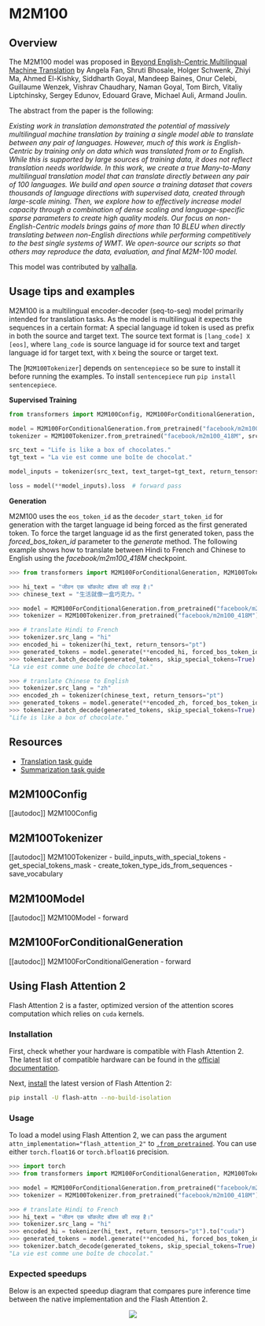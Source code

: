 <!--Copyright 2020 The HuggingFace Team. All rights reserved.

Licensed under the Apache License, Version 2.0 (the "License"); you may not use this file except in compliance with
the License. You may obtain a copy of the License at

http://www.apache.org/licenses/LICENSE-2.0

Unless required by applicable law or agreed to in writing, software distributed under the License is distributed on
an "AS IS" BASIS, WITHOUT WARRANTIES OR CONDITIONS OF ANY KIND, either express or implied. See the License for the
specific language governing permissions and limitations under the License.

⚠️ Note that this file is in Markdown but contain specific syntax for our doc-builder (similar to MDX) that may not be
rendered properly in your Markdown viewer.

-->

# M2M100

## Overview

The M2M100 model was proposed in [Beyond English-Centric Multilingual Machine Translation](https://arxiv.org/abs/2010.11125) by Angela Fan, Shruti Bhosale, Holger Schwenk, Zhiyi Ma, Ahmed El-Kishky,
Siddharth Goyal, Mandeep Baines, Onur Celebi, Guillaume Wenzek, Vishrav Chaudhary, Naman Goyal, Tom Birch, Vitaliy
Liptchinsky, Sergey Edunov, Edouard Grave, Michael Auli, Armand Joulin.

The abstract from the paper is the following:

*Existing work in translation demonstrated the potential of massively multilingual machine translation by training a
single model able to translate between any pair of languages. However, much of this work is English-Centric by training
only on data which was translated from or to English. While this is supported by large sources of training data, it
does not reflect translation needs worldwide. In this work, we create a true Many-to-Many multilingual translation
model that can translate directly between any pair of 100 languages. We build and open source a training dataset that
covers thousands of language directions with supervised data, created through large-scale mining. Then, we explore how
to effectively increase model capacity through a combination of dense scaling and language-specific sparse parameters
to create high quality models. Our focus on non-English-Centric models brings gains of more than 10 BLEU when directly
translating between non-English directions while performing competitively to the best single systems of WMT. We
open-source our scripts so that others may reproduce the data, evaluation, and final M2M-100 model.*

This model was contributed by [valhalla](https://huggingface.co/valhalla).


## Usage tips and examples

M2M100 is a multilingual encoder-decoder (seq-to-seq) model primarily intended for translation tasks. As the model is
multilingual it expects the sequences in a certain format: A special language id token is used as prefix in both the
source and target text. The source text format is `[lang_code] X [eos]`, where `lang_code` is source language
id for source text and target language id for target text, with `X` being the source or target text.

The [`M2M100Tokenizer`] depends on `sentencepiece` so be sure to install it before running the
examples. To install `sentencepiece` run `pip install sentencepiece`.

**Supervised Training**

```python
from transformers import M2M100Config, M2M100ForConditionalGeneration, M2M100Tokenizer

model = M2M100ForConditionalGeneration.from_pretrained("facebook/m2m100_418M")
tokenizer = M2M100Tokenizer.from_pretrained("facebook/m2m100_418M", src_lang="en", tgt_lang="fr")

src_text = "Life is like a box of chocolates."
tgt_text = "La vie est comme une boîte de chocolat."

model_inputs = tokenizer(src_text, text_target=tgt_text, return_tensors="pt")

loss = model(**model_inputs).loss  # forward pass
```

**Generation**

M2M100 uses the `eos_token_id` as the `decoder_start_token_id` for generation with the target language id 
being forced as the first generated token. To force the target language id as the first generated token, pass the 
*forced_bos_token_id* parameter to the *generate* method. The following example shows how to translate between 
Hindi to French and Chinese to English using the *facebook/m2m100_418M* checkpoint.

```python
>>> from transformers import M2M100ForConditionalGeneration, M2M100Tokenizer

>>> hi_text = "जीवन एक चॉकलेट बॉक्स की तरह है।"
>>> chinese_text = "生活就像一盒巧克力。"

>>> model = M2M100ForConditionalGeneration.from_pretrained("facebook/m2m100_418M")
>>> tokenizer = M2M100Tokenizer.from_pretrained("facebook/m2m100_418M")

>>> # translate Hindi to French
>>> tokenizer.src_lang = "hi"
>>> encoded_hi = tokenizer(hi_text, return_tensors="pt")
>>> generated_tokens = model.generate(**encoded_hi, forced_bos_token_id=tokenizer.get_lang_id("fr"))
>>> tokenizer.batch_decode(generated_tokens, skip_special_tokens=True)
"La vie est comme une boîte de chocolat."

>>> # translate Chinese to English
>>> tokenizer.src_lang = "zh"
>>> encoded_zh = tokenizer(chinese_text, return_tensors="pt")
>>> generated_tokens = model.generate(**encoded_zh, forced_bos_token_id=tokenizer.get_lang_id("en"))
>>> tokenizer.batch_decode(generated_tokens, skip_special_tokens=True)
"Life is like a box of chocolate."
```

## Resources

- [Translation task guide](../tasks/translation)
- [Summarization task guide](../tasks/summarization)

## M2M100Config

[[autodoc]] M2M100Config

## M2M100Tokenizer

[[autodoc]] M2M100Tokenizer
    - build_inputs_with_special_tokens
    - get_special_tokens_mask
    - create_token_type_ids_from_sequences
    - save_vocabulary

## M2M100Model

[[autodoc]] M2M100Model
    - forward

## M2M100ForConditionalGeneration

[[autodoc]] M2M100ForConditionalGeneration
    - forward

## Using Flash Attention 2

Flash Attention 2 is a faster, optimized version of the attention scores computation which relies on `cuda` kernels.

### Installation 

First, check whether your hardware is compatible with Flash Attention 2. The latest list of compatible hardware can be found in the [official documentation](https://github.com/Dao-AILab/flash-attention#installation-and-features).

Next, [install](https://github.com/Dao-AILab/flash-attention#installation-and-features) the latest version of Flash Attention 2:

```bash
pip install -U flash-attn --no-build-isolation
```

### Usage

To load a model using Flash Attention 2, we can pass the argument `attn_implementation="flash_attention_2"` to [`.from_pretrained`](https://huggingface.co/docs/transformers/main/en/main_classes/model#transformers.PreTrainedModel.from_pretrained). You can use either `torch.float16` or `torch.bfloat16` precision.

```python
>>> import torch
>>> from transformers import M2M100ForConditionalGeneration, M2M100Tokenizer

>>> model = M2M100ForConditionalGeneration.from_pretrained("facebook/m2m100_418M", torch_dtype=torch.float16, attn_implementation="flash_attention_2").to("cuda").eval()
>>> tokenizer = M2M100Tokenizer.from_pretrained("facebook/m2m100_418M")

>>> # translate Hindi to French
>>> hi_text = "जीवन एक चॉकलेट बॉक्स की तरह है।"
>>> tokenizer.src_lang = "hi"
>>> encoded_hi = tokenizer(hi_text, return_tensors="pt").to("cuda")
>>> generated_tokens = model.generate(**encoded_hi, forced_bos_token_id=tokenizer.get_lang_id("fr"))
>>> tokenizer.batch_decode(generated_tokens, skip_special_tokens=True)
"La vie est comme une boîte de chocolat."
```

### Expected speedups

Below is an expected speedup diagram that compares pure inference time between the native implementation and the Flash Attention 2.

<div style="text-align: center">
<img src="https://huggingface.co/datasets/visheratin/documentation-images/resolve/main/nllb-speedup.webp">
</div>
